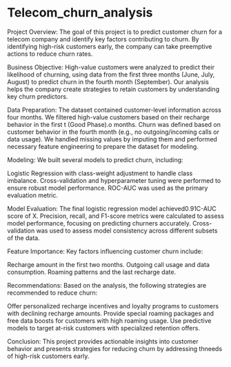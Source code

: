 # Telecom_churn_analysis
Project Overview:
The goal of this project is to predict customer churn for a telecom company and identify key factors contributing to churn. By identifying high-risk customers early, the company can take preemptive actions to reduce churn rates.

Business Objective:
High-value customers were analyzed to predict their likelihood of churning, using data from the first three months (June, July, August) to predict churn in the fourth month (September). Our analysis helps the company create strategies to retain customers by understanding key churn predictors.

Data Preparation:
The dataset contained customer-level information across four months. We filtered high-value customers based on their recharge behavior in the first t (Good Phase).o months.
Churn was defined based on customer behavior in the fourth month (e.g., no outgoing/incoming calls or data usage).
We handled missing values by imputing them and performed necessary feature engineering to prepare the dataset for modeling.

Modeling:
We built several models to predict churn, including:

Logistic Regression with class-weight adjustment to handle class imbalance.
Cross-validation and hyperparameter tuning were performed to ensure robust model performance.
ROC-AUC was used as the primary evaluation metric.

Model Evaluation:
The final logistic regression model achieved0.91C-AUC score of X.
Precision, recall, and F1-score metrics were calculated to assess model performance, focusing on predicting churners accurately.
Cross-validation was used to assess model consistency across different subsets of the data.

Feature Importance:
Key factors influencing customer churn include:

Recharge amount in the first two months.
Outgoing call usage and data consumption.
Roaming patterns and the last recharge date.

Recommendations:
Based on the analysis, the following strategies are recommended to reduce churn:

Offer personalized recharge incentives and loyalty programs to customers with declining recharge amounts.
Provide special roaming packages and free data boosts for customers with high roaming usage.
Use predictive models to target at-risk customers with specialized retention offers.

Conclusion:
This project provides actionable insights into customer behavior and presents strategies for reducing churn by addressing thneeds of high-risk customers early.

